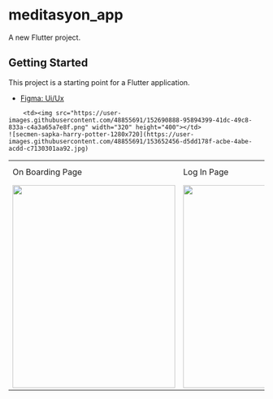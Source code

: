 # meditasyon_app

A new Flutter project.

## Getting Started

This project is a starting point for a Flutter application.

- [Figma: Ui/Ux](https://www.figma.com/community/file/882888114457713282)


<table>
  <tr>
    <td>On Boarding Page</td>
     <td>Log In Page</td>
     <td>Sign Up Page</td>
     <td>Welcome Page</td>
     <td>Home Page</td>
     <td>Reminders Page</td>
  </tr>
  <tr>
    <td><img src="https://user-images.githubusercontent.com/48855691/152691117-b2e43b2e-0fed-4e5e-b4bc-7351ed25cb88.png" width="320" height="400"></td>
    <td><img src="https://user-images.githubusercontent.com/48855691/152690870-ae254bb1-ed38-4644-a6ca-aa1ec963d4ab.png" width="320" height="400"></td>
    <td><img src="https://user-images.githubusercontent.com/48855691/152690876-645688c6-168e-45fa-a0dc-acb780517e42.png" width="320" height="400"></td>
    <td><img src="https://user-images.githubusercontent.com/48855691/152690888-95894399-41dc-49c8-833a-c4a3a65a7e8f.png" width="320" height="400"></td>
    
    
    
        <td><img src="https://user-images.githubusercontent.com/48855691/152690888-95894399-41dc-49c8-833a-c4a3a65a7e8f.png" width="320" height="400"></td>
    ![secmen-sapka-harry-potter-1280x720](https://user-images.githubusercontent.com/48855691/153652456-d5dd178f-acbe-4abe-acdd-c7130301aa92.jpg)

  </tr>
 </table>






